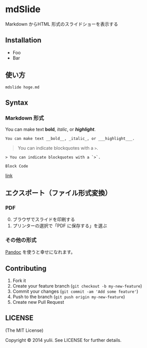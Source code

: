 # mdSlide

Markdown からHTML 形式のスライドショーを表示する

<!-- @slide -->

## Installation

- Foo
- Bar

<!-- @slide -->

## 使い方

```
mdslide hoge.md
```

<!-- @slide -->

## Syntax

### Markdown 形式

You can make text __bold__, _italic_, or ___highlight___.

```
You can make text __bold__, _italic_, or ___highlight___.
```

> You can indicate blockquotes with a `>`.

```
> You can indicate blockquotes with a `>`.
```

```
Block Code
```

[link](http://github.com/yulii/mdslide)

<!-- @slide -->

## エクスポート（ファイル形式変換）

### PDF

0. ブラウザでスライドを印刷する
0. プリンターの選択で「PDF に保存する」を選ぶ

### その他の形式

[Pandoc](http://johnmacfarlane.net/pandoc/demos.html) を使うと幸せになれます。


<!-- @slide -->


## Contributing

1. Fork it
2. Create your feature branch (`git checkout -b my-new-feature`)
3. Commit your changes (`git commit -am 'Add some feature'`)
4. Push to the branch (`git push origin my-new-feature`)
5. Create new Pull Request

<!-- @slide -->

## LICENSE
(The MIT License)

Copyright © 2014 yulii. See LICENSE for further details.
